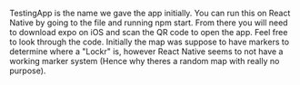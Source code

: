 TestingApp is the name we gave the app initially. You can run this on React Native by going to the file and running npm start.
From there you will need to download expo on iOS and scan the QR code to open the app.
Feel free to look through the code. Initially the map was suppose to have markers to determine where a "Lockr" is, however
React Native seems to not have a working marker system (Hence why theres a random map with really no purpose).
